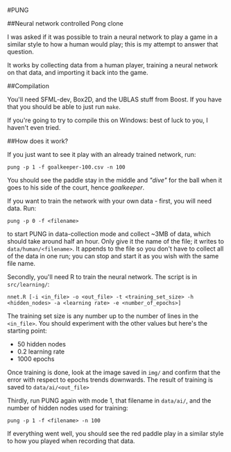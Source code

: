 #PUNG

##Neural network controlled Pong clone

I was asked if it was possible to train a neural network to play a game
in a similar style to how a human would play; this is my attempt to answer that
question.

It works by collecting data from a human player, training a neural network on that data,
and importing it back into the game.


##Compilation

You'll need SFML-dev, Box2D, and the UBLAS stuff from Boost. If you have that
you should be able to just run `make`.

If you're going to try to compile this on Windows: best of luck to you, I haven't even tried.


##How does it work?

If you just want to see it play with an already trained network, run:

  `pung -p 1 -f goalkeeper-100.csv -n 100`

You should see the paddle stay in the middle and *"dive"* for the ball when
it goes to his side of the court, hence *goalkeeper*.

If you want to train the network with your own data -
first, you will need data. Run:

  `pung -p 0 -f <filename>`

to start PUNG in data-collection mode and collect ~3MB of data, which should take
around half an hour. Only give it the name of the file; it writes to
`data/human/<filename>`. It appends to the file so you don't have to collect
all of the data in one run; you can stop and start it as you wish with the same
file name.

Secondly, you'll need R to train the neural network. The script is in `src/learning/`:

  `nnet.R [-i <in_file> -o <out_file> -t <training_set_size> -h <hidden_nodes> -a <learning rate> -e <number_of_epochs>]`

The training set size is any number up to the number of lines in the `<in_file>`. You should experiment with the other values
but here's the starting point:

- 50 hidden nodes
- 0.2 learning rate
- 1000 epochs

Once training is done, look at the image saved in `img/` and confirm that the error with respect to epochs trends downwards.
The result of training is saved to `data/ai/<out_file>`

Thirdly, run PUNG again with mode 1, that filename in `data/ai/`, and the number of hidden nodes used for training:

  `pung -p 1 -f <filename> -n 100`

If everything went well, you should see the red paddle play in a similar style to how you played when recording that data.

